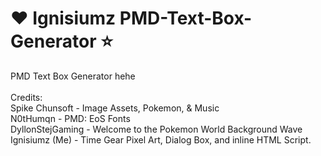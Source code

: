 # ❤️ Ignisiumz PMD-Text-Box-Generator ⭐
PMD Text Box Generator hehe
<br><br>
Credits: <br>
Spike Chunsoft - Image Assets, Pokemon, & Music <br>
N0tHumqn - PMD: EoS Fonts <br>
DyllonStejGaming - Welcome to the Pokemon World Background Wave <br>
Ignisiumz (Me) - Time Gear Pixel Art, Dialog Box, and inline HTML Script.
